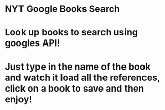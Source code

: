 # NYT Google Books Search

# Look up books to search using googles API!

# Just type in the name of the book and watch it load all the references, click on a book to save and then enjoy!